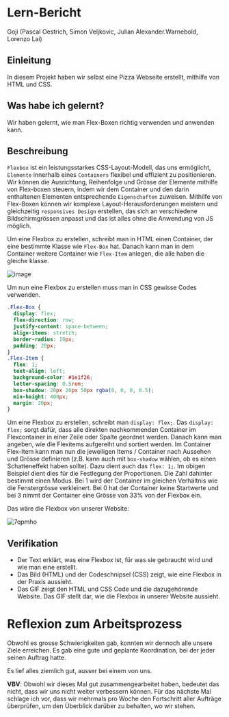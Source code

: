 # Lern-Bericht
Goji (Pascal Oestrich, Simon Veljkovic, Julian Alexander.Warnebold, Lorenzo Lai)

## Einleitung

In diesem Projekt haben wir selbst eine Pizza Webseite erstellt, mithilfe von HTML und CSS.

## Was habe ich gelernt?

Wir haben gelernt, wie man Flex-Boxen richtig verwenden und anwenden kann.

## Beschreibung

`Flexbox` ist ein leistungsstarkes CSS-Layout-Modell, das uns ermöglicht, `Elemente` innerhalb eines `Containers` flexibel und effizient zu positionieren. Wir können die Ausrichtung, Reihenfolge und Grösse der Elemente mithilfe von Flex-boxen steuern, indem wir dem Container und den darin enthaltenen Elementen entsprechende `Eigenschaften` zuweisen. Mithilfe von Flex-Boxen können wir komplexe Layout-Herausforderungen meistern und gleichzeitig `responsives Design` erstellen, das sich an verschiedene Bildschirmgrössen anpasst und das ist alles ohne die Anwendung von JS möglich.

Um eine Flexbox zu erstellen, schreibt man in HTML einen Container, der eine bestimmte Klasse wie `Flex-Box` hat. Danach kann man in dem Container weitere Container wie `Flex-Item` anlegen, die alle haben die gleiche klasse.

![image](https://github.com/Loreytox/LA-1600/assets/110892258/42ab7e9f-3f79-406f-9a48-ede1479bda61)

Um nun eine Flexbox zu erstellen muss man in CSS gewisse Codes verwenden.
```CSS
.Flex-Box {
  display: flex;
  flex-direction: row;
  justify-content: space-between;
  align-items: stretch;
  border-radius: 10px;
  padding: 20px;
}
.Flex-Item {
  flex: 1;
  text-align: left;
  background-color: #1e1f26;
  letter-spacing: 0.5rem;
  box-shadow: 20px 20px 50px rgba(0, 0, 0, 0.5);
  min-height: 400px;
  margin: 20px;
}
```
Um eine Flexbox zu erstellen, schreibt man `display: flex;`. Das `display: flex;` sorgt dafür, dass alle direkten nachkommenden Container im Flexcontainer in einer Zeile oder Spalte geordnet werden. Danach kann man angeben, wie die Flexitems aufgereiht und sortiert werden. Im Container Flex-Item kann man nun die jeweiligen Items / Container nach Aussehen und Grösse definieren (z.B. kann auch mit `box-shadow` wählen, ob es einen Schatteneffekt haben sollte).  Dazu dient auch das `flex: 1;`. Im obigen Beispiel dient dies für die Festlegung der Proportionen. Die Zahl dahinter bestimmt einen Modus. Bei 1 wird der Container im gleichen Verhältnis wie die Fenstergrösse verkleinert. Bei 0 hat der Container keine Startwerte und bei 3 nimmt der Container eine Grösse von 33% von der Flexbox ein.

Das wäre die Flexbox von unserer Website:

![7qpmho](https://github.com/Loreytox/LA-1600/assets/110893594/7e5970ce-002f-4f3d-af0d-5d59d38be6b5)

## Verifikation

* Der Text erklärt, was eine Flexbox ist, für was sie gebraucht wird und wie man eine erstellt.
* Das Bild (HTML) und der Codeschnipsel (CSS) zeigt, wie eine Flexbox in der Praxis aussieht.
* Das GIF zeigt den HTML und CSS Code und die dazugehörende Website. Das GIF stellt dar, wie die Flexbox in unserer Website aussieht. 

# Reflexion zum Arbeitsprozess

Obwohl es grosse Schwierigkeiten gab, konnten wir dennoch alle unsere Ziele erreichen. Es gab eine gute und geplante Koordination, bei der jeder seinen Auftrag hatte.

Es lief alles ziemlich gut, ausser bei einem von uns.

**VBV**: Obwohl wir dieses Mal gut zusammengearbeitet haben, bedeutet das nicht, dass wir uns nicht weiter verbessern können. Für das nächste Mal schlage ich vor, dass wir mehrmals pro Woche den Fortschritt aller Aufträge überprüfen, um den Überblick darüber zu behalten, wo wir stehen.
